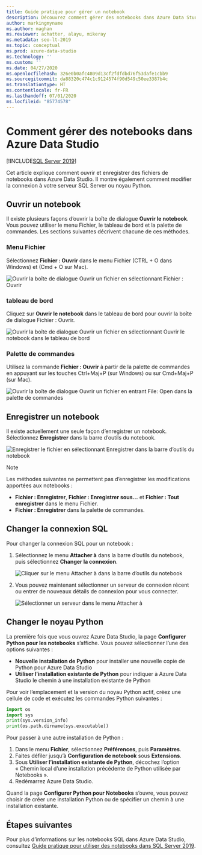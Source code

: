 ```yaml
---
title: Guide pratique pour gérer un notebook
description: Découvrez comment gérer des notebooks dans Azure Data Studio. Comprend l’ouverture des notebooks, leur enregistrement ainsi que la modification de votre connexion SQL ou noyau Python.
author: markingmyname
ms.author: maghan
ms.reviewer: achatter, alayu, mikeray
ms.metadata: seo-lt-2019
ms.topic: conceptual
ms.prod: azure-data-studio
ms.technology: ''
ms.custom: ''
ms.date: 04/27/2020
ms.openlocfilehash: 326e0b0afc4809d13cf2fdfdbd76f53dafe1cbb9
ms.sourcegitcommit: da88320c474c1c9124574f90d549c50ee3387b4c
ms.translationtype: HT
ms.contentlocale: fr-FR
ms.lasthandoff: 07/01/2020
ms.locfileid: "85774578"
---
```

# <a name="how-to-manage-notebooks-in-azure-data-studio"></a>Comment gérer des notebooks dans Azure Data Studio

[!INCLUDE[SQL Server 2019](../includes/applies-to-version/sqlserver2019.md)]

Cet article explique comment ouvrir et enregistrer des fichiers de notebooks dans Azure Data Studio. Il montre également comment modifier la connexion à votre serveur SQL Server ou noyau Python.

## <a name="open-a-notebook"></a>Ouvrir un notebook

Il existe plusieurs façons d’ouvrir la boîte de dialogue **Ouvrir le notebook**. Vous pouvez utiliser le menu Fichier, le tableau de bord et la palette de commandes. Les sections suivantes décrivent chacune de ces méthodes.

### <a name="file-menu"></a>Menu Fichier

Sélectionnez **Fichier : Ouvrir** dans le menu Fichier (CTRL + O dans Windows) et (Cmd + O sur Mac).

![Ouvrir la boîte de dialogue Ouvrir un fichier en sélectionnant Fichier : Ouvrir](./media/notebooks-manage-sql-server/open-file-1.png)

### <a name="dashboard"></a>tableau de bord

Cliquez sur **Ouvrir le notebook** dans le tableau de bord pour ouvrir la boîte de dialogue Fichier : Ouvrir.

![Ouvrir la boîte de dialogue Ouvrir un fichier en sélectionnant Ouvrir le notebook dans le tableau de bord](./media/notebooks-manage-sql-server/open-file-2.png) 

### <a name="command-palette"></a>Palette de commandes

Utilisez la commande **Fichier : Ouvrir** à partir de la palette de commandes en appuyant sur les touches Ctrl+Maj+P (sur Windows) ou sur Cmd+Maj+P (sur Mac).

![Ouvrir la boîte de dialogue Ouvrir un fichier en entrant File: Open dans la palette de commandes](./media/notebooks-manage-sql-server/open-file-3.png)

## <a name="save-a-notebook"></a>Enregistrer un notebook

Il existe actuellement une seule façon d’enregistrer un notebook. Sélectionnez **Enregistrer** dans la barre d’outils du notebook.

![Enregistrer le fichier en sélectionnant Enregistrer dans la barre d’outils du notebook](./media/notebooks-manage-sql-server/save-file-1.png)

> [!NOTE]
> Les méthodes suivantes ne permettent pas d’enregistrer les modifications apportées aux notebooks :
>
> - **Fichier : Enregistrer**, **Fichier : Enregistrer sous...** et **Fichier : Tout enregistrer** dans le menu Fichier.
> - **Fichier : Enregistrer** dans la palette de commandes.

## <a name="change-the-sql-connection"></a>Changer la connexion SQL

Pour changer la connexion SQL pour un notebook :

1. Sélectionnez le menu **Attacher à** dans la barre d’outils du notebook, puis sélectionnez **Changer la connexion**.

   ![Cliquer sur le menu Attacher à dans la barre d’outils du notebook](./media/notebooks-manage-sql-server/select-attach-to-1.png)

2. Vous pouvez maintenant sélectionner un serveur de connexion récent ou entrer de nouveaux détails de connexion pour vous connecter.

   ![Sélectionner un serveur dans le menu Attacher à](./media/notebooks-manage-sql-server/select-attach-to-2.png)

## <a name="change-the-python-kernel"></a>Changer le noyau Python

La première fois que vous ouvrez Azure Data Studio, la page **Configurer Python pour les notebooks** s’affiche. Vous pouvez sélectionner l’une des options suivantes :

- **Nouvelle installation de Python** pour installer une nouvelle copie de Python pour Azure Data Studio
- **Utiliser l’installation existante de Python** pour indiquer à Azure Data Studio le chemin à une installation existante de Python

Pour voir l’emplacement et la version du noyau Python actif, créez une cellule de code et exécutez les commandes Python suivantes :

```python
import os
import sys
print(sys.version_info)
print(os.path.dirname(sys.executable))
```

Pour passer à une autre installation de Python :

1. Dans le menu **Fichier**, sélectionnez **Préférences**, puis **Paramètres**.
1. Faites défiler jusqu’à **Configuration de notebook** sous **Extensions**.
1. Sous **Utiliser l’installation existante de Python**, décochez l’option « Chemin local d’une installation précédente de Python utilisée par Notebooks ».
1. Redémarrez Azure Data Studio.

Quand la page **Configurer Python pour Notebooks** s’ouvre, vous pouvez choisir de créer une installation Python ou de spécifier un chemin à une installation existante.

## <a name="next-steps"></a>Étapes suivantes

Pour plus d’informations sur les notebooks SQL dans Azure Data Studio, consultez [Guide pratique pour utiliser des notebooks dans SQL Server 2019](notebooks-guidance.md).
